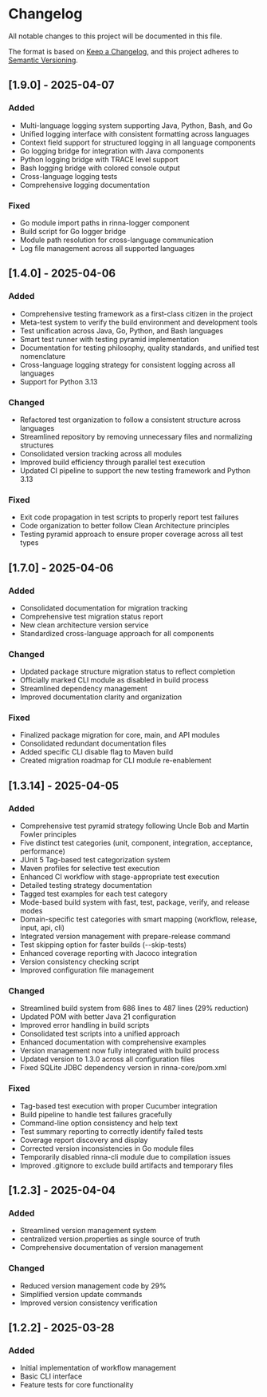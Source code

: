 # Changelog

All notable changes to this project will be documented in this file.

The format is based on [Keep a Changelog](https://keepachangelog.com/en/1.0.0/),
and this project adheres to [Semantic Versioning](https://semver.org/spec/v2.0.0.html).

## [1.9.0] - 2025-04-07

### Added
- Multi-language logging system supporting Java, Python, Bash, and Go
- Unified logging interface with consistent formatting across languages
- Context field support for structured logging in all language components
- Go logging bridge for integration with Java components
- Python logging bridge with TRACE level support
- Bash logging bridge with colored console output
- Cross-language logging tests
- Comprehensive logging documentation

### Fixed
- Go module import paths in rinna-logger component
- Build script for Go logger bridge
- Module path resolution for cross-language communication
- Log file management across all supported languages

## [1.4.0] - 2025-04-06

### Added
- Comprehensive testing framework as a first-class citizen in the project
- Meta-test system to verify the build environment and development tools
- Test unification across Java, Go, Python, and Bash languages
- Smart test runner with testing pyramid implementation
- Documentation for testing philosophy, quality standards, and unified test nomenclature
- Cross-language logging strategy for consistent logging across all languages
- Support for Python 3.13

### Changed
- Refactored test organization to follow a consistent structure across languages
- Streamlined repository by removing unnecessary files and normalizing structures
- Consolidated version tracking across all modules
- Improved build efficiency through parallel test execution
- Updated CI pipeline to support the new testing framework and Python 3.13

### Fixed
- Exit code propagation in test scripts to properly report test failures
- Code organization to better follow Clean Architecture principles
- Testing pyramid approach to ensure proper coverage across all test types

## [1.7.0] - 2025-04-06

### Added
- Consolidated documentation for migration tracking
- Comprehensive test migration status report
- New clean architecture version service
- Standardized cross-language approach for all components

### Changed
- Updated package structure migration status to reflect completion
- Officially marked CLI module as disabled in build process
- Streamlined dependency management
- Improved documentation clarity and organization

### Fixed
- Finalized package migration for core, main, and API modules
- Consolidated redundant documentation files
- Added specific CLI disable flag to Maven build
- Created migration roadmap for CLI module re-enablement

## [1.3.14] - 2025-04-05

### Added
- Comprehensive test pyramid strategy following Uncle Bob and Martin Fowler principles
- Five distinct test categories (unit, component, integration, acceptance, performance)
- JUnit 5 Tag-based test categorization system
- Maven profiles for selective test execution
- Enhanced CI workflow with stage-appropriate test execution
- Detailed testing strategy documentation
- Tagged test examples for each test category
- Mode-based build system with fast, test, package, verify, and release modes
- Domain-specific test categories with smart mapping (workflow, release, input, api, cli)
- Integrated version management with prepare-release command
- Test skipping option for faster builds (--skip-tests)
- Enhanced coverage reporting with Jacoco integration
- Version consistency checking script
- Improved configuration file management

### Changed
- Streamlined build system from 686 lines to 487 lines (29% reduction)
- Updated POM with better Java 21 configuration
- Improved error handling in build scripts
- Consolidated test scripts into a unified approach
- Enhanced documentation with comprehensive examples
- Version management now fully integrated with build process
- Updated version to 1.3.0 across all configuration files
- Fixed SQLite JDBC dependency version in rinna-core/pom.xml

### Fixed
- Tag-based test execution with proper Cucumber integration
- Build pipeline to handle test failures gracefully
- Command-line option consistency and help text
- Test summary reporting to correctly identify failed tests
- Coverage report discovery and display
- Corrected version inconsistencies in Go module files
- Temporarily disabled rinna-cli module due to compilation issues
- Improved .gitignore to exclude build artifacts and temporary files

## [1.2.3] - 2025-04-04

### Added
- Streamlined version management system
- centralized version.properties as single source of truth
- Comprehensive documentation of version management

### Changed
- Reduced version management code by 29%
- Simplified version update commands
- Improved version consistency verification

## [1.2.2] - 2025-03-28

### Added
- Initial implementation of workflow management
- Basic CLI interface
- Feature tests for core functionality
